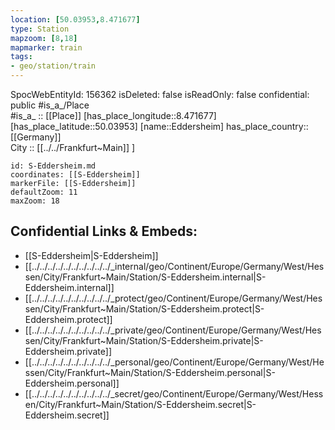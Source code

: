 ```yaml
---
location: [50.03953,8.471677] 
type: Station 
mapzoom: [8,18] 
mapmarker: train 
tags:
- geo/station/train
---
```

SpocWebEntityId: 156362
isDeleted: false
isReadOnly: false
confidential: public
#is_a_/Place  
#is_a_ :: [[Place]] 
[has_place_longitude::8.471677] 
[has_place_latitude::50.03953] 
[name::Eddersheim] 
has_place_country:: [[Germany]]  
City :: [[../../Frankfurt~Main]] ] 


```leaflet
id: S-Eddersheim.md
coordinates: [[S-Eddersheim]] 
markerFile: [[S-Eddersheim]] 
defaultZoom: 11 
maxZoom: 18
```


## Confidential Links & Embeds: 
- [[S-Eddersheim|S-Eddersheim]] 
- [[../../../../../../../../../../_internal/geo/Continent/Europe/Germany/West/Hessen/City/Frankfurt~Main/Station/S-Eddersheim.internal|S-Eddersheim.internal]] 
- [[../../../../../../../../../../_protect/geo/Continent/Europe/Germany/West/Hessen/City/Frankfurt~Main/Station/S-Eddersheim.protect|S-Eddersheim.protect]] 
- [[../../../../../../../../../../_private/geo/Continent/Europe/Germany/West/Hessen/City/Frankfurt~Main/Station/S-Eddersheim.private|S-Eddersheim.private]] 
- [[../../../../../../../../../../_personal/geo/Continent/Europe/Germany/West/Hessen/City/Frankfurt~Main/Station/S-Eddersheim.personal|S-Eddersheim.personal]] 
- [[../../../../../../../../../../_secret/geo/Continent/Europe/Germany/West/Hessen/City/Frankfurt~Main/Station/S-Eddersheim.secret|S-Eddersheim.secret]] 
